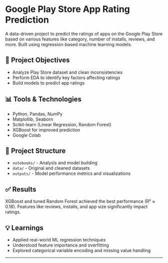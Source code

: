 # Google Play Store App Rating Prediction

A data-driven project to predict the ratings of apps on the Google Play Store based on various features like category, number of installs, reviews, and more. Built using regression-based machine learning models.

## 📌 Project Objectives
- Analyze Play Store dataset and clean inconsistencies
- Perform EDA to identify key factors affecting ratings
- Build models to predict app ratings

## 📊 Tools & Technologies
- Python, Pandas, NumPy
- Matplotlib, Seaborn
- Scikit-learn (Linear Regression, Random Forest)
- XGBoost for improved prediction
- Google Colab

## 📁 Project Structure
- `notebooks/` - Analysis and model building
- `data/` - Original and cleaned datasets
- `outputs/` - Model performance metrics and visualizations

## ✅ Results
XGBoost and tuned Random Forest achieved the best performance (R² ≈ 0.18). Features like reviews, installs, and app size significantly impact ratings.

## 💡 Learnings
- Applied real-world ML regression techniques
- Understood feature importance and overfitting
- Explored categorical variable encoding and missing value handling

---
